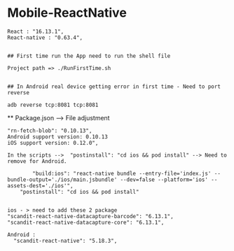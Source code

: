# Mobile-ReactNative

    React : "16.13.1",
    React-native : "0.63.4",
    

    ## First time run the App need to run the shell file

    Project path => ./RunFirstTime.sh 
    
    
    ## In Android real device getting error in first time - Need to port reverse

    adb reverse tcp:8081 tcp:8081
    
    
** Package.json --> File adjustment

    "rn-fetch-blob": "0.10.13", 
    Android support version: 0.10.13 
    iOS support version: 0.12.0",

    In the scripts -->  "postinstall": "cd ios && pod install" --> Need to remove for Android.

            "build:ios": "react-native bundle --entry-file='index.js' --bundle-output='./ios/main.jsbundle' --dev=false --platform='ios' --assets-dest='./ios'",
        "postinstall": "cd ios && pod install"


    ios - > need to add these 2 package 
    "scandit-react-native-datacapture-barcode": "6.13.1",
    "scandit-react-native-datacapture-core": "6.13.1",

    Android :
      "scandit-react-native": "5.18.3",


